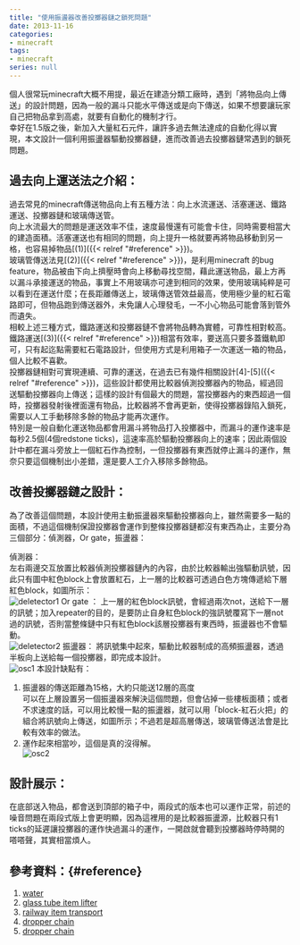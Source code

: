 ```yaml
---
title: "使用振盪器改善投擲器鏈之鎖死問題"
date: 2013-11-16
categories:
- minecraft
tags:
- minecraft
series: null
---
```


個人很常玩minecraft大概不用提，最近在建造分類工廠時，遇到「將物品向上傳送」的設計問題，因為一般的漏斗只能水平傳送或是向下傳送，如果不想要讓玩家自己把物品拿到高處，就要有自動化的機制才行。  
幸好在1.5版之後，新加入大量紅石元件，讓許多過去無法達成的自動化得以實現，本文設計一個利用振盪器驅動投擲器鏈，進而改善過去投擲器鏈常遇到的鎖死問題。
<!--more-->

## 過去向上運送法之介紹：  
過去常見的minecraft傳送物品向上有五種方法：向上水流運送、活塞運送、鐵路運送、投擲器鏈和玻璃傳送管。  
向上水流最大的問題是運送效率不佳，速度最慢還有可能會卡住，同時需要相當大的建造面積。活塞運送也有相同的問題，向上提升一格就要再將物品移動到另一格，也容易掉物品[(1)]({{< relref "#reference" >}})。  
玻璃管傳送法見[(2)]({{< relref "#reference" >}})，是利用minecraft 的bug feature，物品被由下向上擠壓時會向上移動尋找空間，藉此運送物品，最上方再以漏斗承接運送的物品，事實上不用玻璃亦可達到相同的效果，使用玻璃純粹是可以看到在運送什麼；在長距離傳送上，玻璃傳送管效益最高，使用極少量的紅石電路即可，但物品跑到傳送器外，未免讓人心理發毛，一不小心物品可能會落到管外而遺失。  
相較上述三種方式，鐵路運送和投擲器鏈不會將物品轉為實體，可靠性相對較高。  
鐵路運送[(3)]({{< relref "#reference" >}})相當有效率，要送高只要多蓋鐵軌即可，只有起迄點需要紅石電路設計，但使用方式是利用箱子一次運送一箱的物品，個人比較不喜歡。  
投擲器鏈相對可實現連續、可靠的運送，在過去已有幾件相關設計[4]-[5]({{< relref "#reference" >}})，這些設計都使用比較器偵測投擲器內的物品，經過回送驅動投擲器向上傳送；這樣的設計有個最大的問題，當投擲器內的東西超過一個時，投擲器發射後裡面還有物品，比較器將不會再更新，使得投擲器錄陷入鎖死，需要以人工手動移除多餘的物品才能再次運作。  
特別是一般自動化運送物品都會用漏斗將物品打入投擲器中，而漏斗的運作速率是每秒2.5個(4個redstone ticks)，這速率高於驅動投擲器向上的速率；因此兩個設計中都在漏斗旁放上一個紅石作為控制，一但投擲器有東西就停止漏斗的運作，無奈只要這個機制出小差錯，還是要人工介入移除多餘物品。  

## 改善投擲器鏈之設計：  
為了改善這個問題，本設計使用主動振盪器來驅動投擲器向上，雖然需要多一點的面積，不過這個機制保證投擲器會運作到整條投擲器鏈都沒有東西為止，主要分為三個部分：偵測器，Or gate，振盪器：  

偵測器：  
左右兩邊交互放置比較器偵測投擲器鏈內的內容，由於比較器輸出強驅動訊號，因此只有圖中紅色block上會放置紅石，上一層的比較器可透過白色方塊傳遞給下層紅色block，如圖所示：  
![deletector1](/images/minecraft/dropperchain/detect1.png)
Or gate ： 上一層的紅色block訊號，會經過兩次not，送給下一層的訊號；加入repeater的目的，是要防止自身紅色block的強訊號覆寫下一層not過的訊號，否則當整條鏈中只有紅色block該層投擲器有東西時，振盪器也不會驅動。  
![deletector2](/images/minecraft/dropperchain/detect2.png)
振盪器： 將訊號集中起來，驅動比較器制成的高頻振盪器，透過半板向上送給每一個投擲器，即完成本設計。  
![osc1](/images/minecraft/dropperchain/osc1.png)
本設計缺點有：
1. 振盪器的傳送距離為15格，大約只能送12層的高度  
可以在上層設置另一個振盪器來解決這個問題，但會佔掉一些樓板面積；或者不求速度的話，可以用比較慢一點的振盪器，就可以用「block-紅石火把」的組合將訊號向上傳送，如圖所示；不過若是超高層傳送，玻璃管傳送法會是比較有效率的做法。
2. 運作起來相當吵，這個是真的沒得解。  
![osc2](/images/minecraft/dropperchain/osc2.png)

## 設計展示：
在底部送入物品，都會送到頂部的箱子中，兩段式的版本也可以運作正常，前述的噪音問題在兩段式版上會更明顯，因為這裡用的是比較器振盪源，比較器只有1 ticks的延遲讓投擲器的運作快過漏斗的運作，一開啟就會聽到投擲器時停時開的嗒嗒聲，其實相當煩人。  

## 參考資料：{#reference}
1. [water](https://www.youtube.com/watch?v=z1rAiPsCj5Q)
2. [glass tube item lifter](https://www.youtube.com/watch?v=DtcSljfkMIw)
3. [railway item transport](https://www.youtube.com/watch?v=PLtqJ5gsO9E)
4. [dropper chain](https://www.youtube.com/watch?v=7OJUHyJfrQE)
5. [dropper chain](https://www.youtube.com/watch?v=_xu7e97_Qdo)